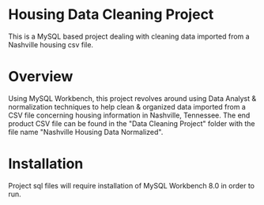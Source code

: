 # Housing Data Cleaning Project
This is a MySQL based project dealing with cleaning data imported from a Nashville housing csv file. 
# Overview
Using MySQL Workbench, this project revolves around using Data Analyst & normalization techniques to help clean & organized data imported from a CSV file concerning housing information in Nashville, Tennessee. The end product CSV file can be found in the "Data Cleaning Project" folder with the file name "Nashville Housing Data Normalized".
# Installation
Project sql files will require installation of MySQL Workbench 8.0 in order to run.

